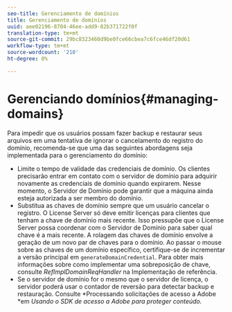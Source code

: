 ```yaml
---
seo-title: Gerenciamento de domínios
title: Gerenciamento de domínios
uuid: aee02196-8704-46ee-add9-82b371722f0f
translation-type: tm+mt
source-git-commit: 29bc8323460d9be0fce66cbea7c6fce46df20d61
workflow-type: tm+mt
source-wordcount: '210'
ht-degree: 0%

---
```



# Gerenciando domínios{#managing-domains}

Para impedir que os usuários possam fazer backup e restaurar seus arquivos em uma tentativa de ignorar o cancelamento do registro do domínio, recomenda-se que uma das seguintes abordagens seja implementada para o gerenciamento do domínio:

* Limite o tempo de validade das credenciais de domínio. Os clientes precisarão entrar em contato com o servidor de domínio para adquirir novamente as credenciais de domínio quando expirarem. Nesse momento, o Servidor de Domínio pode garantir que a máquina ainda esteja autorizada a ser membro do domínio.
* Substitua as chaves de domínio sempre que um usuário cancelar o registro. O License Server só deve emitir licenças para clientes que tenham a chave de domínio mais recente. Isso pressupõe que o License Server possa coordenar com o Servidor de Domínio para saber qual chave é a mais recente. A rolagem das chaves de domínio envolve a geração de um novo par de chaves para o domínio. Ao passar o mouse sobre as chaves de um domínio específico, certifique-se de incrementar a versão principal em `generateDomainCredential`. Para obter mais informações sobre como implementar uma sobreposição de chave, consulte *RefImplDomainReqHandler* na Implementação de referência.
* Se o servidor de domínio for o mesmo que o servidor de licença, o servidor poderá usar o contador de reversão para detectar backup e restauração. Consulte *Processando solicitações de acesso a Adobe *em *Usando o SDK de acesso a Adobe para proteger conteúdo.*

